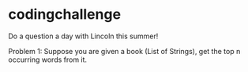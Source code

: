 # codingchallenge
Do a question a day with Lincoln this summer! 

Problem 1: Suppose you are given a book (List of Strings), get the top n occurring words from it.
